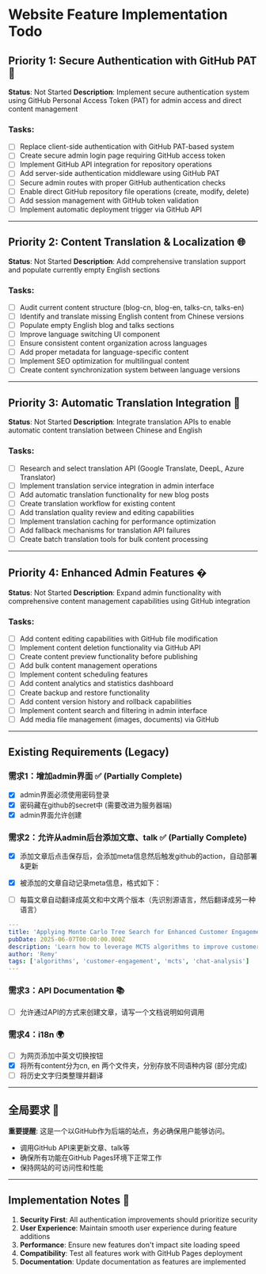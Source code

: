 # Website Feature Implementation Todo

## Priority 1: Secure Authentication with GitHub PAT 🔐
**Status**: Not Started
**Description**: Implement secure authentication system using GitHub Personal Access Token (PAT) for admin access and direct content management

### Tasks:
- [ ] Replace client-side authentication with GitHub PAT-based system
- [ ] Create secure admin login page requiring GitHub access token
- [ ] Implement GitHub API integration for repository operations
- [ ] Add server-side authentication middleware using GitHub PAT
- [ ] Secure admin routes with proper GitHub authentication checks
- [ ] Enable direct GitHub repository file operations (create, modify, delete)
- [ ] Add session management with GitHub token validation
- [ ] Implement automatic deployment trigger via GitHub API

---

## Priority 2: Content Translation & Localization 🌐
**Status**: Not Started
**Description**: Add comprehensive translation support and populate currently empty English sections

### Tasks:
- [ ] Audit current content structure (blog-cn, blog-en, talks-cn, talks-en)
- [ ] Identify and translate missing English content from Chinese versions
- [ ] Populate empty English blog and talks sections
- [ ] Improve language switching UI component
- [ ] Ensure consistent content organization across languages
- [ ] Add proper metadata for language-specific content
- [ ] Implement SEO optimization for multilingual content
- [ ] Create content synchronization system between language versions

---

## Priority 3: Automatic Translation Integration 🤖
**Status**: Not Started
**Description**: Integrate translation APIs to enable automatic content translation between Chinese and English

### Tasks:
- [ ] Research and select translation API (Google Translate, DeepL, Azure Translator)
- [ ] Implement translation service integration in admin interface
- [ ] Add automatic translation functionality for new blog posts
- [ ] Create translation workflow for existing content
- [ ] Add translation quality review and editing capabilities
- [ ] Implement translation caching for performance optimization
- [ ] Add fallback mechanisms for translation API failures
- [ ] Create batch translation tools for bulk content processing

---

## Priority 4: Enhanced Admin Features �️
**Status**: Not Started
**Description**: Expand admin functionality with comprehensive content management capabilities using GitHub integration

### Tasks:
- [ ] Add content editing capabilities with GitHub file modification
- [ ] Implement content deletion functionality via GitHub API
- [ ] Create content preview functionality before publishing
- [ ] Add bulk content management operations
- [ ] Implement content scheduling features
- [ ] Add content analytics and statistics dashboard
- [ ] Create backup and restore functionality
- [ ] Add content version history and rollback capabilities
- [ ] Implement content search and filtering in admin interface
- [ ] Add media file management (images, documents) via GitHub

---

## Existing Requirements (Legacy)

### 需求1：增加admin界面 ✅ (Partially Complete)
- [x] admin界面必须使用密码登录
- [x] 密码藏在github的secret中 (需要改进为服务器端)
- [x] admin界面允许创建

### 需求2：允许从admin后台添加文章、talk ✅ (Partially Complete)
- [x] 添加文章后点击保存后，会添加meta信息然后触发github的action，自动部署&更新
- [x] 被添加的文章自动记录meta信息，格式如下：
- [ ] 每篇文章自动翻译成英文和中文两个版本（先识别源语言，然后翻译成另一种语言）




```yaml
---
title: 'Applying Monte Carlo Tree Search for Enhanced Customer Engagement in Chat Analysis'
pubDate: 2025-06-07T00:00:00.000Z
description: 'Learn how to leverage MCTS algorithms to improve customer interactions in chat systems'
author: 'Remy'
tags: ['algorithms', 'customer-engagement', 'mcts', 'chat-analysis']
---
```

### 需求3：API Documentation 📚
- [ ] 允许通过API的方式来创建文章，请写一个文档说明如何调用

### 需求4：i18n 🌍
- [ ] 为网页添加中英文切换按钮
- [x] 将所有content分为cn, en 两个文件夹，分别存放不同语种内容 (部分完成)
- [ ] 将历史文字归类整理并翻译

---

## 全局要求 🎯

**重要提醒**: 这是一个以GitHub作为后端的站点，务必确保用户能够访问。
- 调用GitHub API来更新文章、talk等
- 确保所有功能在GitHub Pages环境下正常工作
- 保持网站的可访问性和性能

---

## Implementation Notes 📝

1. **Security First**: All authentication improvements should prioritize security
2. **User Experience**: Maintain smooth user experience during feature additions
3. **Performance**: Ensure new features don't impact site loading speed
4. **Compatibility**: Test all features work with GitHub Pages deployment
5. **Documentation**: Update documentation as features are implemented